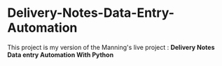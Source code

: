 # Delivery-Notes-Data-Entry-Automation
This project is my version of the Manning's live project : **Delivery Notes Data entry Automation With Python**
